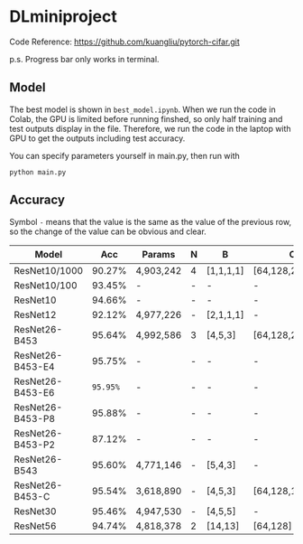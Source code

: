 # DLminiproject

Code Reference: https://github.com/kuangliu/pytorch-cifar.git

p.s. Progress bar only works in terminal.

## Model
The best model is shown in `best_model.ipynb`. 
When we run the code in Colab, the GPU is limited before running finshed, so only half training and test outputs display in the file. 
Therefore, we run the code in the laptop with GPU to get the outputs including test accuracy.

You can specify parameters yourself in main.py, then run with
```
python main.py
```

## Accuracy

Symbol `-` means that the value is the same as the value of the previous row, so the change of the value can be obvious and clear.

| Model            | Acc  |Params   |N|B           | C                 |$F_i$|$K_i$|P|LR   |E|
|----------------- |------|---------|-|------------|-------------------|-|-|-|-----|---|
|ResNet10/1000     |90.27%|4,903,242|4|[1,1,1,1]|[64,128,256,512]|3|1|4|0.001|200|
|ResNet10/100      |93.45%|-        |-|-           |-                  |-|-|-|0.01 |-|
|ResNet10          |94.66%|-        |-|-           |-                  |-|-|-|0.1  |-|
|ResNet12          |92.12%|4,977,226|-|[2,1,1,1]|-                  |-|-|-|-    |-|
|ResNet26-B453     |95.64%|4,992,586|3|[4,5,3]   |[64,128,256]     |-|-|-|-    |-|
|ResNet26-B453-E4|95.75%|-        |-|-           |-                  |-|-|-|-    |400|
|ResNet26-B453-E6|`95.95%`|-      |-|-           |-                  |-|-|-|-    |600|
|ResNet26-B453-P8  |95.88%|-        |-|-           |-                  |-|-|8|-    |200|
|ResNet26-B453-P2  |87.12%|-        |-|-           |-                  |-|-|2|-    |-|
|ResNet26-B543     |95.60%|4,771,146|-|[5,4,3]   |-                  |-|-|4|-    |-|
|ResNet26-B453-C   |95.54%|3,618,890|-|[4,5,3]   |[64,128,192]     |-|-|-|-    |-|
|ResNet30          |95.46%|4,947,530|-|[4,5,5]   |-       |-|-|-|-    |-|
|ResNet56          |94.74%|4,818,378|2|[14,13]   |[64,128]       |-|-|-|-    |-|




